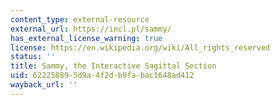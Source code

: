 ```yaml
---
content_type: external-resource
external_url: https://incl.pl/sammy/
has_external_license_warning: true
license: https://en.wikipedia.org/wiki/All_rights_reserved
status: ''
title: Sammy, the Interactive Sagittal Section
uid: 62225889-5d9a-4f2d-b9fa-bac1648ad412
wayback_url: ''
---
```


